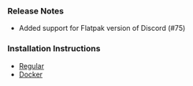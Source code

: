 ### Release Notes

* Added support for Flatpak version of Discord (#75)

### Installation Instructions

* [Regular](https://github.com/phin05/discord-rich-presence-plex/blob/v2.4.3/README.md#installation)
* [Docker](https://github.com/phin05/discord-rich-presence-plex/blob/v2.4.3/README.md#run-with-docker)
